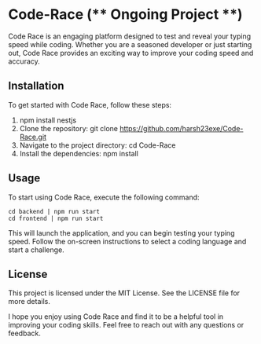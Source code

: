 # Code-Race  (** Ongoing Project **)
Code Race is an engaging platform designed to test and reveal your typing speed while coding. Whether you are a seasoned developer or just starting out, Code Race provides an exciting way to improve your coding speed and accuracy.

## Installation
To get started with Code Race, follow these steps:
1. npm install nestjs 
2. Clone the repository:
    git clone https://github.com/harsh23exe/Code-Race.git 
3. Navigate to the project directory: 
    cd Code-Race
4. Install the dependencies: 
    npm install    

 
## Usage
To start using Code Race, execute the following command:

    cd backend | npm run start
    cd frontend | npm run start


This will launch the application, and you can begin testing your typing speed. Follow the on-screen instructions to select a coding language and start a challenge.


## License
This project is licensed under the MIT License. See the LICENSE file for more details.

I hope you enjoy using Code Race and find it to be a helpful tool in improving your coding skills. Feel free to reach out with any questions or feedback.